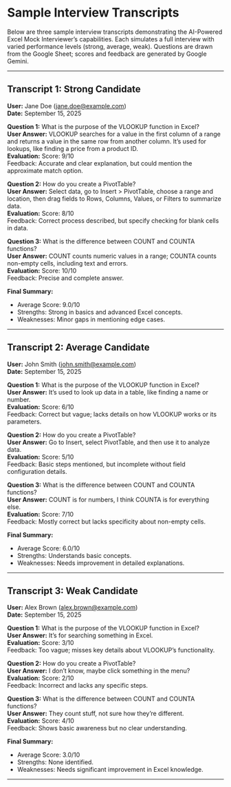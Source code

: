 # Sample Interview Transcripts

Below are three sample interview transcripts demonstrating the AI-Powered Excel Mock Interviewer’s capabilities. Each simulates a full interview with varied performance levels (strong, average, weak). Questions are drawn from the Google Sheet; scores and feedback are generated by Google Gemini.

---

## Transcript 1: Strong Candidate
**User:** Jane Doe (jane.doe@example.com)  
**Date:** September 15, 2025

**Question 1:** What is the purpose of the VLOOKUP function in Excel?  
**User Answer:** VLOOKUP searches for a value in the first column of a range and returns a value in the same row from another column. It’s used for lookups, like finding a price from a product ID.  
**Evaluation:** Score: 9/10  
Feedback: Accurate and clear explanation, but could mention the approximate match option.

**Question 2:** How do you create a PivotTable?  
**User Answer:** Select data, go to Insert > PivotTable, choose a range and location, then drag fields to Rows, Columns, Values, or Filters to summarize data.  
**Evaluation:** Score: 8/10  
Feedback: Correct process described, but specify checking for blank cells in data.

**Question 3:** What is the difference between COUNT and COUNTA functions?  
**User Answer:** COUNT counts numeric values in a range; COUNTA counts non-empty cells, including text and errors.  
**Evaluation:** Score: 10/10  
Feedback: Precise and complete answer.

**Final Summary:**  
- Average Score: 9.0/10  
- Strengths: Strong in basics and advanced Excel concepts.  
- Weaknesses: Minor gaps in mentioning edge cases.  

---

## Transcript 2: Average Candidate
**User:** John Smith (john.smith@example.com)  
**Date:** September 15, 2025

**Question 1:** What is the purpose of the VLOOKUP function in Excel?  
**User Answer:** It’s used to look up data in a table, like finding a name or number.  
**Evaluation:** Score: 6/10  
Feedback: Correct but vague; lacks details on how VLOOKUP works or its parameters.

**Question 2:** How do you create a PivotTable?  
**User Answer:** Go to Insert, select PivotTable, and then use it to analyze data.  
**Evaluation:** Score: 5/10  
Feedback: Basic steps mentioned, but incomplete without field configuration details.

**Question 3:** What is the difference between COUNT and COUNTA functions?  
**User Answer:** COUNT is for numbers, I think COUNTA is for everything else.  
**Evaluation:** Score: 7/10  
Feedback: Mostly correct but lacks specificity about non-empty cells.

**Final Summary:**  
- Average Score: 6.0/10  
- Strengths: Understands basic concepts.  
- Weaknesses: Needs improvement in detailed explanations.

---

## Transcript 3: Weak Candidate
**User:** Alex Brown (alex.brown@example.com)  
**Date:** September 15, 2025

**Question 1:** What is the purpose of the VLOOKUP function in Excel?  
**User Answer:** It’s for searching something in Excel.  
**Evaluation:** Score: 3/10  
Feedback: Too vague; misses key details about VLOOKUP’s functionality.

**Question 2:** How do you create a PivotTable?  
**User Answer:** I don’t know, maybe click something in the menu?  
**Evaluation:** Score: 2/10  
Feedback: Incorrect and lacks any specific steps.

**Question 3:** What is the difference between COUNT and COUNTA functions?  
**User Answer:** They count stuff, not sure how they’re different.  
**Evaluation:** Score: 4/10  
Feedback: Shows basic awareness but no clear understanding.

**Final Summary:**  
- Average Score: 3.0/10  
- Strengths: None identified.  
- Weaknesses: Needs significant improvement in Excel knowledge.

---